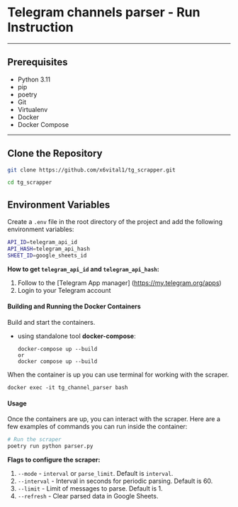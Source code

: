 # **Telegram channels parser** - Run Instruction

---
## Prerequisites

- Python 3.11
- pip
- poetry
- Git
- Virtualenv
- Docker
- Docker Compose

---

## Clone the Repository
```sh
git clone https://github.com/x6vital1/tg_scrapper.git

cd tg_scrapper
```

## Environment Variables

Create a `.env` file in the root directory of the project and add the following environment variables:

```bash
API_ID=telegram_api_id
API_HASH=telegram_api_hash
SHEET_ID=google_sheets_id
```

**How to get `telegram_api_id` and `telegram_api_hash`:**
1. Follow to the [Telegram App manager] (https://my.telegram.org/apps)
2. Login to your Telegram account

#### Building and Running the Docker Containers
Build and start the containers.
* using standalone tool **docker-compose**:
    ```
    docker-compose up --build
    or
    docker compose up --build
    ```
When the container is up you can use terminal for working with the scraper.
```
docker exec -it tg_channel_parser bash
```
#### Usage

Once the containers are up, you can interact with the scraper. Here are a few examples of commands you can run inside the container:

```bash
# Run the scraper
poetry run python parser.py
```
**Flags to configure the scraper:**
1. `--mode` - `interval` or `parse_limit`. Default is `interval`.
2. `--interval` - Interval in seconds for periodic parsing. Default is 60.
3. `--limit` - Limit of messages to parse. Default is 1.
4. `--refresh` - Clear parsed data in Google Sheets.

